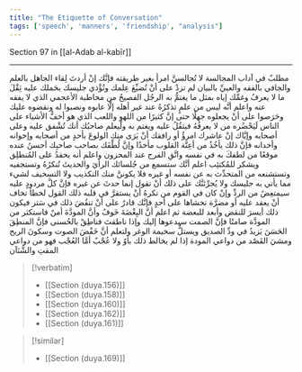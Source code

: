 ```yaml
---
title: "The Etiquette of Conversation"
tags: ['speech', 'manners', 'friendship', "analysis"]
---
```


 Section 97 in [[al-Adab al-kabīr]]

---
مطلبٌ في آداب المجالسة لا تُجالسنَّ امرأ بغير طريقته فإنَّك إنْ أردتَ لِقاء الجاهل بالعلم والجافي بالفقه والعييِّ بالبيان لم تزدْ على أنْ تُضيِّعَ عِلمك وتُؤْذي جليسك بحَملك عليه ثِقْلَ ما لا يعرفُ وغمِّك إياه بمثل ما يغتمُّ به الرجُل الفصيحُ من مخاطبة الأعجمي الذي لا يفقه عنه  واعلم أنَّه ليس من علمٍ تذكرُهُ عند غير أهله إلَّا عابوه ونصبوا له ونقضوه عليك وحَرَصوا على أنْ يجعلوه جهلًا حتى إنَّ كثيرًا من اللهو واللعب الذي هو أخفُّ الأشياء على الناس لَيَحْضُره من لا يعرفُهُ فيثقُلُ عليه ويغتم به  ولْيعلم صاحبُك أنك تُشْفق عليه وعلى أصحابه وإيَّاك إنْ عاشرك امرؤٌ أو رافقك أنْ يَرَى منك الولوعَ بأحدٍ من أصحابه وإخوانه وأخدانه فإنَّ ذلك يأخُذُ من أعِنَّة القلوب مأخذًا وإنَّ لُطْفَك بصاحب صاحبِك أحسنُ عنده موقعًا من لطفكَ به في نفسه  واتَّقِ الفرح عند المحزون واعلم أنه يحقدُ على المُنطلِق ويشكر للمُكتئِب  اعلم أنَّك ستسمع من جُلسائك الرأيَ والحديثَ تُنكرُهُ وتستجفيه وتستشنعه من المتحدِّث به عن نفسه أو غيره فلا يكوننَّ منك التكذيب ولا التسخيف لشيء مما يأتي به جليسك ولا يُجرِّئنَّك على ذلك أنْ تقول إنما حدثَ عن غيره فإنَّ كلَّ مردودٍ عليه سيمتعِضُ من الردِّ وإنْ كان في القوم من تكرهُ أنْ يستقرَّ في قلبه ذلك القول لخطأ تخاف أنْ يعقد عليه أو مضرَّة تخشاها على أحدٍ فإنَّك قادرٌ على أنْ تنقُضَ ذلك في سَتر فيكون ذلك أيسرَ للنقض وأبعد للبعضة  ثم اعلم أنَّ البِغْضَةَ خَوفٌ وأنَّ المودَّةَ أمنٌ فاستكثر من المودَّة صامتًا فإنَّ الصمت سيدعوها إليك وإذا ناطقتَ فناطِقْ بالحُسنى فإنَّ المنطِقَ الحَسَنَ يَزيدُ في ودِّ الصديق ويستلُّ سخيمة الوغر  ولتعلم أنَّ خَفْضَ الصوت وسكونَ الريح ومشيَ القَصْد من دواعي المودة إذا لم يخالط ذلك بأوٌ ولا عُجْبٌ أمَّا العُجْب فهو من دواعي المقتِ والشَّنَآن

> [!verbatim]
> - [[Section (duya.156)]]
> - [[Section (duya.158)]]
> - [[Section (duya.160)]]
> - [[Section (duya.162)]]
> - [[Section (duya.161)]]

> [!similar]
> - [[Section (duya.169)]]
